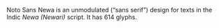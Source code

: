 Noto Sans Newa is an unmodulated (“sans serif”) design for texts in the Indic _Newa (Newari)_ script. It has 614 glyphs.